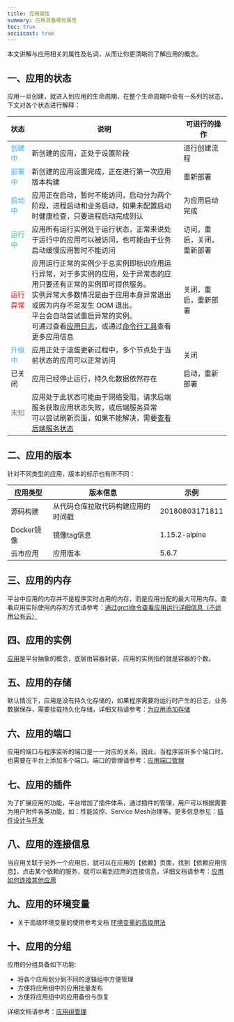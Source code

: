 ```yaml
---
title: 应用属性
summary: 应用具备哪些属性
toc: true
asciicast: true
---
```



本文讲解与应用相关的属性及名词，从而让你更清晰的了解应用的概念。

## 一、应用的状态

应用一旦创建，就进入到应用的生命周期，在整个生命周期中会有一系列的状态，下文对各个状态进行解释：

|状态| 说明| 可进行的操作|
| -- | -- | --------- |
| <font color="#40a9ff">创建中</font> | 新创建的应用，正处于设置阶段| 进行创建流程|
| <font color="#40a9ff">部署中</font> | 新创建的应用设置完成，正在进行第一次应用版本构建| 重新部署|
| <font color="#40a9ff">启动中</font> | 应用正在启动，暂时不能访问，启动分为两个阶段，进程启动和业务启动，如果未配置启动时健康检查，只要进程启动完成则认| 为应用启动完成| 关闭，重新部署 |
| <font color="#28cb75">运行中</font> | 应用所有运行实例处于运行状态，正常来说处于运行中的应用可以被访问，也可能由于业务启动缓慢应用暂时不能访问| 访问，重启，关闭，重新部署 |
| <font color="red">运行异常</font>| 应用运行正常的实例少于总实例即标识应用运行异常，对于多实例的应用，处于异常态的应用只要还有正常的实例即可提供服务。<br>实例异常大多数情况是由于应用本身异常退出或因为内存不足发生 OOM 退出。<br>平台会自动尝试重启异常的实例。<br>可通过查看[应用日志](app-ctl.html#part-a404299a42987630)，或通过[命令行工具](../trouble-shooting/build-app-issue.html#5)查看更多应用信息 | 关闭，重启，重新部署|
| <font color="#40a9ff">升级中</font> | 应用正处于滚蛋更新过程中，多个节点处于当前状态的应用可以正常访问| 关闭|
| 已关闭| 应用已经停止运行，持久化数据依然存在| 启动，重新部署|
| <font color="#717171">未知</font>| 应用处于此状态可能由于网络受阻，请求后端服务获取应用状态失败，或后端服务异常<br>可以尝试刷新页面，如果不能解决，需要[查看后端服务状态](../../operation-manual/platform-maintenance/management-node.html)| |

## 二、应用的版本

针对不同类型的应用，版本的标示也有所不同：

|应用类型|版本信息|示例|
|----------|-----------|---------|
|源码构建|从代码仓库拉取代码构建应用的时间戳|20180803171811|
|Docker镜像|镜像tag信息|1.15.2-alpine|
|云市应用|应用版本|5.6.7|

## 三、应用的内存

平台中应用的内存并不是程序实时占用的内存，而是应用分配的最大可用内存。查看应用实际使用内存的方式请参考：<a href="../../operation-manual/cli.html#1-1-grctl">通过grctl命令查看应用运行详细信息（不适用公有云）</a>


## 四、应用的实例

[应用](../../architecture/abstraction.html#part-6542b873cfb)是平台抽象的概念，底层由容器封装，应用的实例指的就是容器的个数。

## 五、应用的存储

默认情况下，应用是没有持久化存储的，如果程序需要将运行时产生的日志，业务数据保存，需要挂载持久化存储，详细文档请参考：[为应用添加存储](../add-persistent-storage.html)

## 六、应用的端口

应用的端口与程序监听的端口是一一对应的关系，因此，当程序监听多个端口时，也需要在平台上添加多个端口。端口的管理请参考：[应用端口管理](app-ctl.html#5-1)

## 七、应用的插件

为了扩展应用的功能，平台增加了插件体系，通过插件的管理，用户可以根据需要为用户附件各类功能，如：性能监控、Service Mesh治理等。更多信息参见：[插件设计与开发](../../plugins/plugin-design-develop.html)

## 八、应用的连接信息

当应用关联于另外一个应用后，就可以在应用的【依赖】页面，找到【依赖应用信息】，点击某个依赖的服务，就可以看到应用的连接信息，详细文档请参考：[应用如何连接其他应用](app-ctl.html#6-2)

## 九、应用的环境变量

- 关于高级环境变量的使用参考文档 [环境变量的高级用法](/docs/stable/user-manual/app-manage/app-env.html)

## 十、应用的分组

应用的分组具备如下功能:

- 将各个应用划分到不同的逻辑组中方便管理
- 方便将应用组中的应用批量发布
- 方便将应用组中的应用备份与恢复

详细文档请参考：[应用组管理](app-group.html)